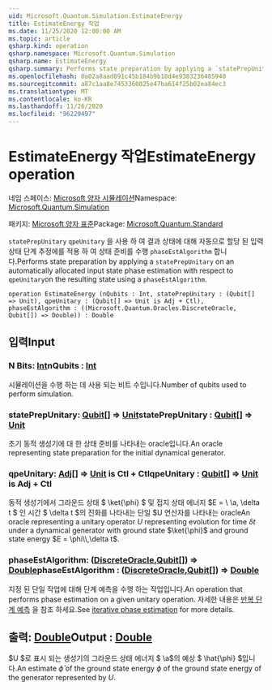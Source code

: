 ```yaml
---
uid: Microsoft.Quantum.Simulation.EstimateEnergy
title: EstimateEnergy 작업
ms.date: 11/25/2020 12:00:00 AM
ms.topic: article
qsharp.kind: operation
qsharp.namespace: Microsoft.Quantum.Simulation
qsharp.name: EstimateEnergy
qsharp.summary: Performs state preparation by applying a `statePrepUnitary` on an automatically allocated input state phase estimation with respect to `qpeUnitary`on the resulting state using a `phaseEstAlgorithm`.
ms.openlocfilehash: 0a02a8aad891c45b184b9b18d4e9383236485940
ms.sourcegitcommit: a87c1aa8e7453360025e47ba614f25b02ea84ec3
ms.translationtype: MT
ms.contentlocale: ko-KR
ms.lasthandoff: 11/26/2020
ms.locfileid: "96229497"
---
```

# <a name="estimateenergy-operation"></a><span data-ttu-id="4730d-102">EstimateEnergy 작업</span><span class="sxs-lookup"><span data-stu-id="4730d-102">EstimateEnergy operation</span></span>

<span data-ttu-id="4730d-103">네임 스페이스: [Microsoft 양자 시뮬레이션](xref:Microsoft.Quantum.Simulation)</span><span class="sxs-lookup"><span data-stu-id="4730d-103">Namespace: [Microsoft.Quantum.Simulation](xref:Microsoft.Quantum.Simulation)</span></span>

<span data-ttu-id="4730d-104">패키지: [Microsoft 양자 표준](https://nuget.org/packages/Microsoft.Quantum.Standard)</span><span class="sxs-lookup"><span data-stu-id="4730d-104">Package: [Microsoft.Quantum.Standard](https://nuget.org/packages/Microsoft.Quantum.Standard)</span></span>


<span data-ttu-id="4730d-105">`statePrepUnitary` `qpeUnitary` 을 사용 하 여 결과 상태에 대해 자동으로 할당 된 입력 상태 단계 추정에를 적용 하 여 상태 준비를 수행 `phaseEstAlgorithm` 합니다.</span><span class="sxs-lookup"><span data-stu-id="4730d-105">Performs state preparation by applying a `statePrepUnitary` on an automatically allocated input state phase estimation with respect to `qpeUnitary`on the resulting state using a `phaseEstAlgorithm`.</span></span>

```qsharp
operation EstimateEnergy (nQubits : Int, statePrepUnitary : (Qubit[] => Unit), qpeUnitary : (Qubit[] => Unit is Adj + Ctl), phaseEstAlgorithm : ((Microsoft.Quantum.Oracles.DiscreteOracle, Qubit[]) => Double)) : Double
```


## <a name="input"></a><span data-ttu-id="4730d-106">입력</span><span class="sxs-lookup"><span data-stu-id="4730d-106">Input</span></span>

### <a name="nqubits--int"></a><span data-ttu-id="4730d-107">N Bits: [Int](xref:microsoft.quantum.lang-ref.int)</span><span class="sxs-lookup"><span data-stu-id="4730d-107">nQubits : [Int](xref:microsoft.quantum.lang-ref.int)</span></span>

<span data-ttu-id="4730d-108">시뮬레이션을 수행 하는 데 사용 되는 비트 수입니다.</span><span class="sxs-lookup"><span data-stu-id="4730d-108">Number of qubits used to perform simulation.</span></span>


### <a name="stateprepunitary--qubit--unit"></a><span data-ttu-id="4730d-109">statePrepUnitary: [Qubit](xref:microsoft.quantum.lang-ref.qubit)[] => [Unit](xref:microsoft.quantum.lang-ref.unit)</span><span class="sxs-lookup"><span data-stu-id="4730d-109">statePrepUnitary : [Qubit](xref:microsoft.quantum.lang-ref.qubit)[] => [Unit](xref:microsoft.quantum.lang-ref.unit)</span></span> 

<span data-ttu-id="4730d-110">초기 동적 생성기에 대 한 상태 준비를 나타내는 oracle입니다.</span><span class="sxs-lookup"><span data-stu-id="4730d-110">An oracle representing state preparation for the initial dynamical generator.</span></span>


### <a name="qpeunitary--qubit--unit--is-adj--ctl"></a><span data-ttu-id="4730d-111">qpeUnitary: [Adj](xref:microsoft.quantum.lang-ref.qubit)[] => [Unit](xref:microsoft.quantum.lang-ref.unit)  is Ctl + Ctl</span><span class="sxs-lookup"><span data-stu-id="4730d-111">qpeUnitary : [Qubit](xref:microsoft.quantum.lang-ref.qubit)[] => [Unit](xref:microsoft.quantum.lang-ref.unit)  is Adj + Ctl</span></span>

<span data-ttu-id="4730d-112">동적 생성기에서 그라운드 상태 $ \ket{\phi} $ 및 접지 상태 에너지 $E = \\ \a, \delta t $ 인 시간 $ \delta t $의 진화를 나타내는 단일 $U 연산자를 나타내는 oracle</span><span class="sxs-lookup"><span data-stu-id="4730d-112">An oracle representing a unitary operator $U$ representing evolution for time $\delta t$ under a dynamical generator with ground state $\ket{\phi}$ and ground state energy $E = \phi\\,\delta t$.</span></span>


### <a name="phaseestalgorithm--discreteoraclequbit--double"></a><span data-ttu-id="4730d-113">phaseEstAlgorithm: ([DiscreteOracle](xref:Microsoft.Quantum.Oracles.DiscreteOracle),[Qubit](xref:microsoft.quantum.lang-ref.qubit)[]) => [Double](xref:microsoft.quantum.lang-ref.double)</span><span class="sxs-lookup"><span data-stu-id="4730d-113">phaseEstAlgorithm : ([DiscreteOracle](xref:Microsoft.Quantum.Oracles.DiscreteOracle),[Qubit](xref:microsoft.quantum.lang-ref.qubit)[]) => [Double](xref:microsoft.quantum.lang-ref.double)</span></span> 

<span data-ttu-id="4730d-114">지정 된 단일 작업에 대해 단계 예측을 수행 하는 작업입니다.</span><span class="sxs-lookup"><span data-stu-id="4730d-114">An operation that performs phase estimation on a given unitary operation.</span></span>
<span data-ttu-id="4730d-115">자세한 내용은 [반복 단계 예측](/quantum/libraries/characterization#iterative-phase-estimation) 을 참조 하세요.</span><span class="sxs-lookup"><span data-stu-id="4730d-115">See [iterative phase estimation](/quantum/libraries/characterization#iterative-phase-estimation) for more details.</span></span>



## <a name="output--double"></a><span data-ttu-id="4730d-116">출력: [Double](xref:microsoft.quantum.lang-ref.double)</span><span class="sxs-lookup"><span data-stu-id="4730d-116">Output : [Double](xref:microsoft.quantum.lang-ref.double)</span></span>

<span data-ttu-id="4730d-117">$U $로 표시 되는 생성기의 그라운드 상태 에너지 $ \\a$의 예상 $ \hat{\phi} $입니다.</span><span class="sxs-lookup"><span data-stu-id="4730d-117">An estimate $\hat{\phi}$ of the ground state energy $\phi$ of the ground state energy of the generator represented by $U$.</span></span>